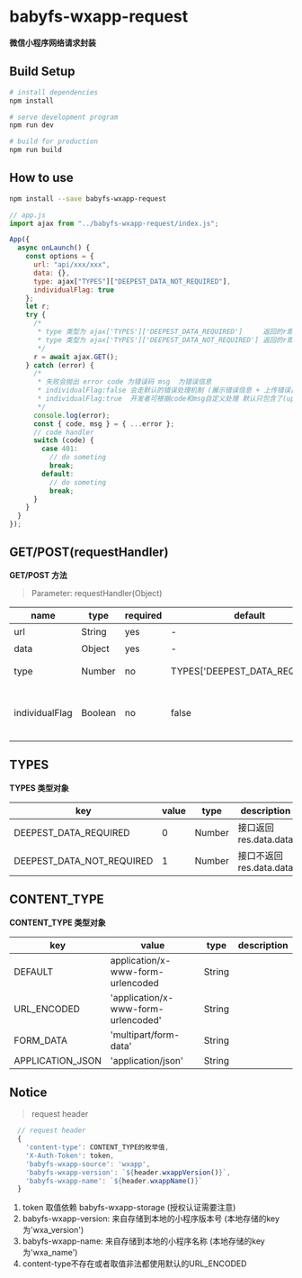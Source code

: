 # babyfs-wxapp-request

**微信小程序网络请求封装**

## Build Setup

```bash
# install dependencies
npm install

# serve development program
npm run dev

# build for production
npm run build
```

## How to use

```bash
npm install --save babyfs-wxapp-request
```

```javascript
// app.js
import ajax from "../babyfs-wxapp-request/index.js";

App({
  async onLaunch() {
    const options = {
      url: "api/xxx/xxx",
      data: {},
      type: ajax["TYPES"]["DEEPEST_DATA_NOT_REQUIRED"],
      individualFlag: true
    };
    let r;
    try {
      /*
       * type 类型为 ajax['TYPES']['DEEPEST_DATA_REQUIRED']     返回的r即为res.data.data
       * type 类型为 ajax['TYPES']['DEEPEST_DATA_NOT_REQUIRED'] 返回的r即为res.data
       */
      r = await ajax.GET();
    } catch (error) {
      /*
       * 失败会抛出 error code 为错误码 msg  为错误信息
       * individualFlag:false 会走默认的错误处理机制 (展示错误信息 + 上传错误日志 + code状态码对应处理)
       * individualFlag:true  开发者可根据code和msg自定义处理 默认只包含了(upload errorlog)
       */
      console.log(error);
      const { code, msg } = { ...error };
      // code handler
      switch (code) {
        case 401:
          // do someting
          break;
        default:
          // do someting
          break;
      }
    }
  }
});
```

## GET/POST(requestHandler)

**GET/POST 方法**

> Parameter: requestHandler(Object)

| name           | type    | required | default                        | description                            | value                                                              |
| -------------- | ------- | -------- | ------------------------------ | -------------------------------------- | ------------------------------------------------------------------ |
| url            | String  | yes      | -                              | 请求地址                               | -                                                                  |
| data           | Object  | yes      | -                              | 传递参数                               | {}                                                                 |
| type           | Number  | no       | TYPES['DEEPEST_DATA_REQUIRED'] | 是否需要返回 res.data.data             | TYPES['DEEPEST_DATA_REQUIRED']/ TYPES['DEEPEST_DATA_NOT_REQUIRED'] |
| individualFlag | Boolean | no       | false                          | 是否单独处理 server 返回的 msg 和 code | true/false                                                         |

## TYPES

**TYPES 类型对象**

| key                       | value | type   | description              |
| ------------------------- | ----- | ------ | ------------------------ |
| DEEPEST_DATA_REQUIRED     | 0     | Number | 接口返回 res.data.data   |
| DEEPEST_DATA_NOT_REQUIRED | 1     | Number | 接口不返回 res.data.data |

## CONTENT_TYPE

**CONTENT_TYPE 类型对象**

| key              | value                               | type   | description |
| ---------------- | ----------------------------------- | ------ | ----------- |
| DEFAULT          | application/x-www-form-urlencoded   | String |             |
| URL_ENCODED      | 'application/x-www-form-urlencoded' | String |             |
| FORM_DATA        | 'multipart/form-data'               | String |             |
| APPLICATION_JSON | 'application/json'                  | String |             |

## Notice

> request header

```javascript
  // request header
  {
    'content-type': CONTENT_TYPE的枚举值,
    'X-Auth-Token': token,
    'babyfs-wxapp-source': 'wxapp',
    'babyfs-wxapp-version': `${header.wxappVersion()}`,
    'babyfs-wxapp-name': `${header.wxappName()}`
  }
```

1. token 取值依赖 babyfs-wxapp-storage (授权认证需要注意)
2. babyfs-wxapp-version: 来自存储到本地的小程序版本号 (本地存储的key为'wxa_version')
3. babyfs-wxapp-name: 来自存储到本地的小程序名称 (本地存储的key为'wxa_name')
4. content-type不存在或者取值非法都使用默认的URL_ENCODED

